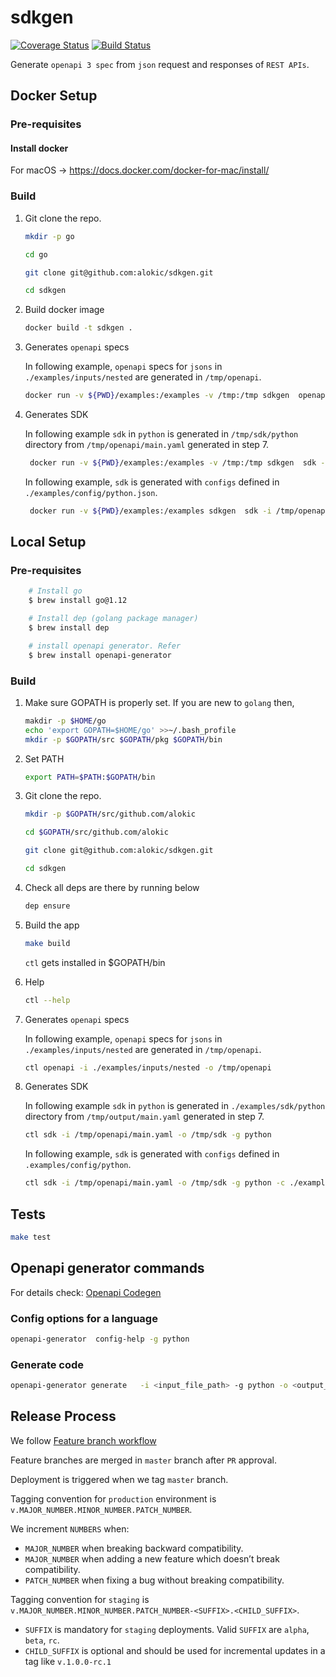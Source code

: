 # sdkgen

[![Coverage Status](https://coveralls.io/repos/github/alokic/sdkgen/badge.svg?t=4uMFW5)](https://coveralls.io/github/alokic/sdkgen)
[![Build Status](https://drone.alokic.com/api/badges/alokic/sdkgen/status.svg)](https://drone.alokic.com/alokic/sdkgen)

Generate `openapi 3 spec` from `json` request and responses of `REST APIs`.

## Docker Setup

### Pre-requisites

#### Install docker

For macOS -> https://docs.docker.com/docker-for-mac/install/

### Build

1. Git clone the repo.

    ```bash
    mkdir -p go

    cd go

    git clone git@github.com:alokic/sdkgen.git

    cd sdkgen
    ```

2. Build docker image

    ```bash
    docker build -t sdkgen .
    ```

3. Generates `openapi` specs

   In following example, `openapi` specs for `jsons` in `./examples/inputs/nested` are generated in `/tmp/openapi`.

      ```bash
      docker run -v ${PWD}/examples:/examples -v /tmp:/tmp sdkgen  openapi -i /examples/inputs/nested -o /tmp/openapi
      ```

4. Generates SDK

   In following example `sdk` in `python` is generated in `/tmp/sdk/python` directory from `/tmp/openapi/main.yaml` generated in step 7.

      ```bash
       docker run -v ${PWD}/examples:/examples -v /tmp:/tmp sdkgen  sdk -i /tmp/openapi/main.yaml -o /tmp/sdk -g python
      ```

   In following example, `sdk` is generated with `configs` defined in `./examples/config/python.json`.

      ```bash
       docker run -v ${PWD}/examples:/examples sdkgen  sdk -i /tmp/openapi/main.yaml -o /tmp/sdk -g python -c /examples/config/python.json
      ```

## Local Setup

### Pre-requisites

```bash
    # Install go
    $ brew install go@1.12

    # Install dep (golang package manager)
    $ brew install dep

    # install openapi generator. Refer
    $ brew install openapi-generator
```

### Build

1. Make sure GOPATH is properly set.
If you are new to `golang` then,

    ```bash
    makdir -p $HOME/go 
    echo 'export GOPATH=$HOME/go' >>~/.bash_profile
    mkdir -p $GOPATH/src $GOPATH/pkg $GOPATH/bin 
    ```

2. Set PATH

    ```bash
    export PATH=$PATH:$GOPATH/bin
    ```

3. Git clone the repo.

    ```bash
    mkdir -p $GOPATH/src/github.com/alokic

    cd $GOPATH/src/github.com/alokic

    git clone git@github.com:alokic/sdkgen.git

    cd sdkgen
    ```

4. Check all deps are there by running below

   ```bash
   dep ensure
   ```

5. Build the app

   ```bash
   make build
   ```

   `ctl` gets installed in $GOPATH/bin

6. Help

   ```bash
   ctl --help
   ```

7. Generates `openapi` specs

   In following example, `openapi` specs for `jsons` in `./examples/inputs/nested` are generated in `/tmp/openapi`.

      ```bash
      ctl openapi -i ./examples/inputs/nested -o /tmp/openapi
      ```

8. Generates SDK

   In following example `sdk` in `python` is generated in `./examples/sdk/python` directory from `/tmp/output/main.yaml` generated in step 7.

      ```bash
      ctl sdk -i /tmp/openapi/main.yaml -o /tmp/sdk -g python
      ```

   In following example, `sdk` is generated with `configs` defined in `.examples/config/python`.

      ```bash
      ctl sdk -i /tmp/openapi/main.yaml -o /tmp/sdk -g python -c ./examples/config/python.json
      ```

## Tests

```bash
make test
```

## Openapi generator commands

For details check: [Openapi Codegen](https://github.com/OpenAPITools/openapi-generator)

### Config options for a language

```bash
openapi-generator  config-help -g python
```

### Generate code

```bash
openapi-generator generate   -i <input_file_path> -g python -o <output_folder> --enable-post-process-file
```

## Release Process

We follow [Feature branch workflow](https://www.atlassian.com/git/tutorials/comparing-workflows/feature-branch-workflow)

Feature branches are merged in `master` branch after `PR` approval.

Deployment is triggered when we tag `master` branch.

Tagging convention for `production` environment is `v.MAJOR_NUMBER.MINOR_NUMBER.PATCH_NUMBER`.

We increment `NUMBERS` when:

* `MAJOR_NUMBER` when breaking backward compatibility.
* `MAJOR_NUMBER` when adding a new feature which doesn’t break compatibility.
* `PATCH_NUMBER` when fixing a bug without breaking compatibility.

Tagging convention for `staging` is `v.MAJOR_NUMBER.MINOR_NUMBER.PATCH_NUMBER-<SUFFIX>.<CHILD_SUFFIX>`.

* `SUFFIX` is mandatory for `staging` deployments. Valid `SUFFIX` are `alpha`, `beta`, `rc`.
* `CHILD_SUFFIX` is optional and should be used for incremental updates in a tag like `v.1.0.0-rc.1`
